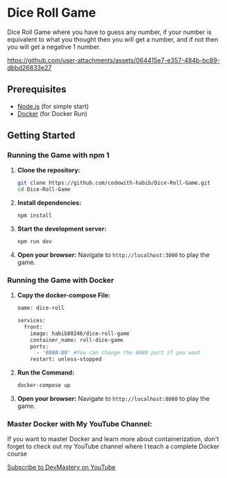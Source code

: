 # Dice Roll Game
Dice Roll Game where you have to guess any number, if your number is equivalent to what you thought then you will get a number, and if not then you will get a negative 1 number. 


https://github.com/user-attachments/assets/064415e7-e357-484b-bc89-dbbd26833e27


## Prerequisites

- [Node.js](https://nodejs.org/) (for simple start)
- [Docker](https://www.docker.com/) (for Docker Run)

## Getting Started

### Running the Game with npm 1

1. **Clone the repository:**
    ```sh
    git clone https://github.com/codewith-habib/Dice-Roll-Game.git
    cd Dice-Roll-Game
    ```

 2. **Install dependencies:**
    ```sh
    npm install
    ```   

3. **Start the development server:**
   ```sh
   npm run dev
   ```

4. **Open your browser:**
    Navigate to `http://localhost:3000` to play the game.


### Running the Game with Docker 

1. **Copy the docker-compose File:**
    ```sh
    name: dice-roll
    
    services:
      front:
        image: habib80246/dice-roll-game
        container_name: roll-dice-game
        ports:
          - '8080:80' #You can change the 8080 port if you want
        restart: unless-stopped
    
2. **Run the Command:**
     ```sh
    docker-compose up
    ```
     
2. **Open your browser:**
    Navigate to `http://localhost:8080` to play the game.


### Master Docker with My YouTube Channel:

If you want to master Docker and learn more about containerization, don't forget to check out my YouTube channel where I teach a complete Docker course

[Subscribe to DevMastery on YouTube](https://www.youtube.com/@devmastery46)
